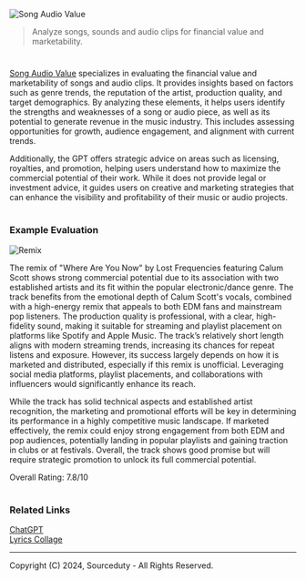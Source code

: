 ![Song Audio Value](https://github.com/user-attachments/assets/ec372882-ae3b-4a22-a042-e18fa1c9cdd4)

>  Analyze songs, sounds and audio clips for financial value and marketability.

#

[Song Audio Value](https://chatgpt.com/g/g-avVHyjlwM-song-audio-value) specializes in evaluating the financial value and marketability of songs and audio clips. It provides insights based on factors such as genre trends, the reputation of the artist, production quality, and target demographics. By analyzing these elements, it helps users identify the strengths and weaknesses of a song or audio piece, as well as its potential to generate revenue in the music industry. This includes assessing opportunities for growth, audience engagement, and alignment with current trends.

Additionally, the GPT offers strategic advice on areas such as licensing, royalties, and promotion, helping users understand how to maximize the commercial potential of their work. While it does not provide legal or investment advice, it guides users on creative and marketing strategies that can enhance the visibility and profitability of their music or audio projects.

#
### Example Evaluation

![Remix](https://github.com/user-attachments/assets/228ab125-39f6-4c71-84c6-5c70948e14cf)

The remix of "Where Are You Now" by Lost Frequencies featuring Calum Scott shows strong commercial potential due to its association with two established artists and its fit within the popular electronic/dance genre. The track benefits from the emotional depth of Calum Scott's vocals, combined with a high-energy remix that appeals to both EDM fans and mainstream pop listeners. The production quality is professional, with a clear, high-fidelity sound, making it suitable for streaming and playlist placement on platforms like Spotify and Apple Music. The track’s relatively short length aligns with modern streaming trends, increasing its chances for repeat listens and exposure. However, its success largely depends on how it is marketed and distributed, especially if this remix is unofficial. Leveraging social media platforms, playlist placements, and collaborations with influencers would significantly enhance its reach.

While the track has solid technical aspects and established artist recognition, the marketing and promotional efforts will be key in determining its performance in a highly competitive music landscape. If marketed effectively, the remix could enjoy strong engagement from both EDM and pop audiences, potentially landing in popular playlists and gaining traction in clubs or at festivals. Overall, the track shows good promise but will require strategic promotion to unlock its full commercial potential.

Overall Rating: 7.8/10

#
### Related Links

[ChatGPT](https://github.com/sourceduty/ChatGPT)
<br>
[Lyrics Collage](https://github.com/sourceduty/Lyrics_Collage)

***
Copyright (C) 2024, Sourceduty - All Rights Reserved.
